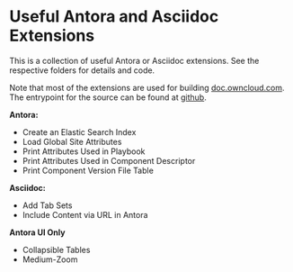 # Useful Antora and Asciidoc Extensions

This is a collection of useful Antora or Asciidoc extensions.
See the respective folders for details and code.

Note that most of the extensions are used for building [doc.owncloud.com](https://doc.owncloud.com).\
The entrypoint for the source can be found at [github](https://github.com/owncloud/docs).

**Antora:**
* Create an Elastic Search Index
* Load Global Site Attributes
* Print Attributes Used in Playbook
* Print Attributes Used in Component Descriptor
* Print Component Version File Table

**Asciidoc:**
* Add Tab Sets
* Include Content via URL in Antora

**Antora UI Only**
* Collapsible Tables
* Medium-Zoom
